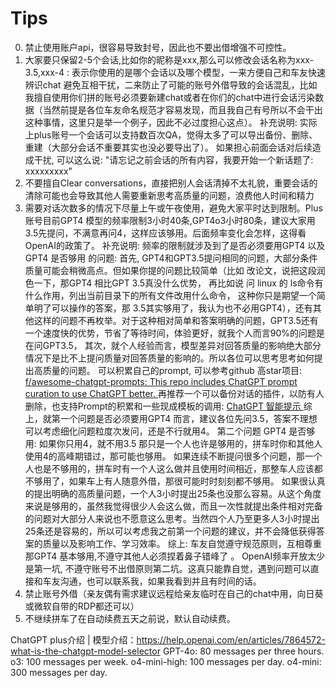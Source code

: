 # Tips
0. 禁止使用账户api，很容易导致封号，因此也不要出借增强不可控性。
1.  大家要只保留2-5个会话,比如你的昵称是xxx,那么可以修改会话名称为xxx-3.5,xxx-4 : 表示你使用的是哪个会话以及哪个模型，一来方便自己和车友快速辨识chat 避免互相干扰，二来防止了可能的账号外借导致的会话混乱，比如我擅自使用你们拼的账号必须要新建chat或者在你们的chat中进行会话污染数据（当然前提是各位车友命名规范才容易发现，而且我自己有号所以不会干出这种事情，这里只是举一个例子，因此不必过度担心这点）。
补充说明: 实际上plus账号一个会话可以支持数百次QA，觉得太多了可以导出备份、删除、重建（大部分会话不重要其实也没必要导出了）。
如果担心前面会话对后续造成干扰, 可以这么说:  "请忘记之前会话的所有内容，我要开始一个新话题了: xxxxxxxxx"
2. 不要擅自Clear conversations，直接把别人会话清掉不太礼貌，重要会话的清除可能也会导致其他人需要重新思考高质量的问题，浪费他人时间和精力
3. 需要对话次数多的情况下尽量上午或午夜使用，避免大家平时达到限制。Plus账号目前GPT4 模型的频率限制3小时40条,GPT4o3小时80条，建议大家用3.5先提问，不满意再问4，这样应该够用。后面频率变化会怎样，这得看OpenAI的政策了。
补充说明: 频率的限制就涉及到了是否必须要用GPT4  以及 GPT4 是否够用 的问题: 
首先, GPT4和GPT3.5提问相同的问题，大部分条件质量可能会稍微高点。但如果你提的问题比较简单（比如 改论文，说把这段润色一下，那GPT4 相比GPT 3.5真没什么优势， 再比如说 问 linux 的 ls命令有什么作用，列出当前目录下的所有文件改用什么命令， 这种你只是期望一个简单明了可以操作的答案，那 3.5其实够用了，我认为也不必用GPT4），还有其他这样的问题不再枚举。对于这种相对简单和答案明确的问题，GPT3.5还有一个速度快的优势，节省了等待时间，体验更好，就我个人而言90%的问题是在问GPT3.5， 
其次，就个人经验而言，模型差异对回答质量的影响绝大部分情况下是比不上提问质量对回答质量的影响的。所以各位可以思考思考如何提出高质量的问题。
可以积累自己的prompt, 可以参考github 高star项目: [f/awesome-chatgpt-prompts: This repo includes ChatGPT prompt curation to use ChatGPT better. ](https://github.com/f/awesome-chatgpt-prompts) 
再推荐一个可以备份对话的插件，以防有人删除，也支持Prompt的积累和一些现成模板的调用: [ChatGPT 智能提示
](https://chrome.google.com/webstore/detail/chatgpt-prompt-genius/jjdnakkfjnnbbckhifcfchagnpofjffo?hl=zh-CN)
综上，就第一个问题是否必须要用GPT4  而言，建议各位先问3.5，答案不理想可以考虑细化问题粒度次发问，还是不行就用4。
第二个问题 GPT4 是否够用: 
如果你只用4，就不用3.5 那只是一个人也许是够用的，拼车时你和其他人使用4的高峰期错过，那可能也够用。
如果连续不断提问很多个问题，那一个人也是不够用的，拼车时有一个人这么做并且使用时间相近，那整车人应该都不够用了，如果车上有人随意外借，那很可能时时刻刻都不够用。
如果很认真的提出明确的高质量问题，一个人3小时提出25条也没那么容易。从这个角度来说是够用的，虽然我觉得很少人会这么做，而且一次性就提出条件相对完备的问题对大部分人来说也不愿意这么思考。当然四个人乃至更多人3小时提出25条还是容易的，所以可以考虑我之前第一个问题的建议，并不会降低获得答案的质量以及影响工作、学习效率。
综上: 车友自觉遵守规范原则，互相尊重那GPT4 基本够用,不遵守其他人必须捏着鼻子错峰了 。 OpenAI频率开放太少是第一坑, 不遵守账号不出借原则第二坑。这真只能靠自觉，遇到问题可以直接和车友沟通，也可以联系我，如果我看到并且有时间的话。
4. 禁止账号外借（亲友偶有需求建议远程给亲友临时在自己的chat中用，向日葵或微软自带的RDP都还可以）
5. 不继续拼车了在自动续费五天之前说，默认自动续费。

ChatGPT plus介绍 | 模型介绍：https://help.openai.com/en/articles/7864572-what-is-the-chatgpt-model-selector
GPT-4o: 80 messages per three hours.
o3: 100 messages per week.
o4-mini-high: 100 messages per day.
o4-mini: 300 messages per day.
